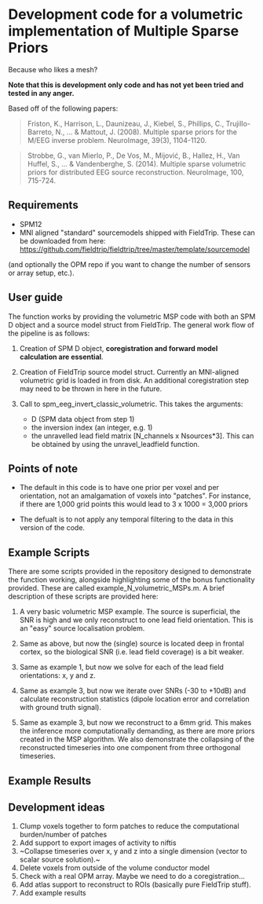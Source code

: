 # Development code for a volumetric implementation of Multiple Sparse Priors
Because who likes a mesh?

**Note that this is development only code and has not yet been tried and tested in any anger.**

Based off of the following papers:
>Friston, K., Harrison, L., Daunizeau, J., Kiebel, S., Phillips, C., Trujillo-Barreto, N., ... & Mattout, J. (2008). Multiple sparse priors for the M/EEG inverse problem. NeuroImage, 39(3), 1104-1120.

>Strobbe, G., van Mierlo, P., De Vos, M., Mijović, B., Hallez, H., Van Huffel, S., ... & Vandenberghe, S. (2014). Multiple sparse volumetric priors for distributed EEG source reconstruction. NeuroImage, 100, 715-724.

## Requirements
- SPM12
- MNI aligned "standard" sourcemodels shipped with FieldTrip. These can be downloaded from here: https://github.com/fieldtrip/fieldtrip/tree/master/template/sourcemodel 

(and optionally the OPM repo if you want to change the number of sensors or array setup, etc.).

## User guide
The function works by providing the volumetric MSP code with both an SPM D object and a source model struct from FieldTrip. The general work flow of the pipeline is as follows:

1. Creation of SPM D object, **coregistration and forward model calculation are essential**.

2. Creation of FieldTrip source model struct. Currently an MNI-aligned volumetric grid is loaded in from disk. An additional coregistration step may need to be thrown in here in the future.

3. Call to spm_eeg_invert_classic_volumetric. This takes the arguments:
   - D (SPM data object from step 1)
   - the inversion index (an integer, e.g. 1)
   - the unravelled lead field matrix [N_channels x Nsources*3]. This can be obtained by using the unravel_leadfield function.

## Points of note
- The default in this code is to have one prior per voxel and per orientation, not an amalgamation of voxels into "patches". For instance, if there are 1,000 grid points this would lead to 3 x 1000 = 3,000 priors

- The defualt is to not apply any temporal filtering to the data in this version of the code.


## Example Scripts
There are some scripts provided in the repository designed to demonstrate the function working, alongside highlighting some of the bonus functionality provided. These are called example_N_volumetric_MSPs.m. A brief description of these scripts are provided here:

1. A very basic volumetric MSP example. The source is superficial, the SNR is high and we only reconstruct to one lead field orientation. This is an "easy" source localisation problem.

2. Same as above, but now the (single) source is located deep in frontal cortex, so the biological SNR (i.e. lead field coverage) is a bit weaker.

3. Same as example 1, but now we solve for each of the lead field orientations: x, y and z.

4. Same as example 3, but now we iterate over SNRs (-30 to +10dB) and calculate reconstruction statistics (dipole location error and correlation with ground truth signal).

5. Same as example 3, but now we reconstruct to a 6mm grid. This makes the inference more computationally demanding, as there are more priors created in the MSP algorithm. We also demonstrate the collapsing of the reconstructed timeseries into one component from three orthogonal timeseries.

## Example Results

## Development ideas
1. Clump voxels together to form patches to reduce the computational burden/number of patches
2. Add support to export images of activity to niftis
3. ~Collapse timeseries over x, y and z into a single dimension (vector to scalar source solution).~
4. Delete voxels from outside of the volume conductor model
5. Check with a real OPM array. Maybe we need to do a coregistration...
6. Add atlas support to reconstruct to ROIs (basically pure FieldTrip stuff).
7. Add example results
